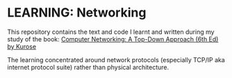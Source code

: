 # LEARNING: Networking

This repository contains the text and code I learnt and written during my study of the book: [Computer Networking: A Top-Down Approach (6th Ed) by Kurose](https://www.amazon.com/Computer-Networking-Top-Down-Approach-6th/dp/0132856204)

The learning concentrated around network protocols (especially TCP/IP aka internet protocol suite) rather than physical architecture.